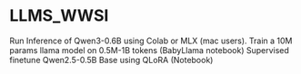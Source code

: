 # LLMS_WWSI
Run Inference of Qwen3-0.6B using Colab or MLX (mac users).  Train a 10M params llama model on 0.5M-1B tokens (BabyLlama notebook)  Supervised finetune Qwen2.5-0.5B Base using QLoRA (Notebook)
